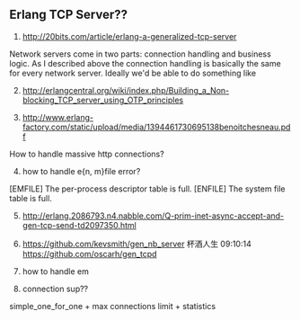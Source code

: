 ## Erlang TCP Server??

1. http://20bits.com/article/erlang-a-generalized-tcp-server

Network servers come in two parts: connection handling and business logic. As I described above the connection handling is basically the same for every network server. Ideally we'd be able to do something like

2. http://erlangcentral.org/wiki/index.php/Building_a_Non-blocking_TCP_server_using_OTP_principles


3. http://www.erlang-factory.com/static/upload/media/1394461730695138benoitchesneau.pdf

How to handle massive http connections?

4. how to handle e{n, m}file error?

 [EMFILE]           The per-process descriptor table is full.
 [ENFILE]           The system file table is full.

5. http://erlang.2086793.n4.nabble.com/Q-prim-inet-async-accept-and-gen-tcp-send-td2097350.html

6. https://github.com/kevsmith/gen_nb_server
杯酒人生  09:10:14
https://github.com/oscarh/gen_tcpd

7. how to handle em


8. connection sup??

simple_one_for_one + max connections limit + statistics



